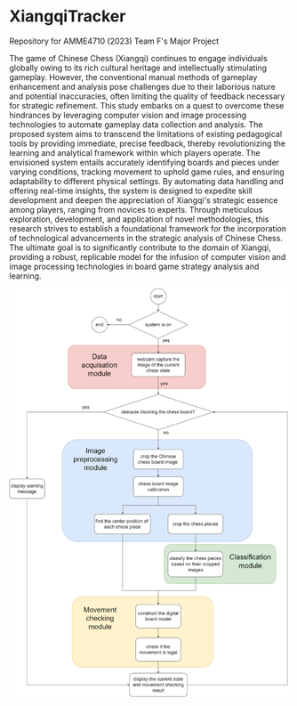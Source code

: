 # XiangqiTracker
Repository for AMME4710 (2023) Team F's Major Project 

The game of Chinese Chess (Xiangqi) continues to engage individuals globally owing to its rich cultural heritage and intellectually stimulating gameplay. However, the conventional manual methods of gameplay enhancement and analysis pose challenges due to their laborious nature and potential inaccuracies, often limiting the quality of feedback necessary for strategic refinement. This study embarks on a quest to overcome these hindrances by leveraging computer vision and image processing technologies to automate gameplay data collection and analysis. The proposed system aims to transcend the limitations of existing pedagogical tools by providing immediate, precise feedback, thereby revolutionizing the learning and analytical framework within which players operate. The envisioned system entails accurately identifying boards and pieces under varying conditions, tracking movement to uphold game rules, and ensuring adaptability to different physical settings. By automating data handling and offering real-time insights, the system is designed to expedite skill development and deepen the appreciation of Xiangqi's strategic essence among players, ranging from novices to experts. Through meticulous exploration, development, and application of novel methodologies, this research strives to establish a foundational framework for the incorporation of technological advancements in the strategic analysis of Chinese Chess. The ultimate goal is to significantly contribute to the domain of Xiangqi, providing a robust, replicable model for the infusion of computer vision and image processing technologies in board game strategy analysis and learning.

<img title="Code Flow Chart" alt="Flowchart for Code Implementation" src="flowchart.png">
